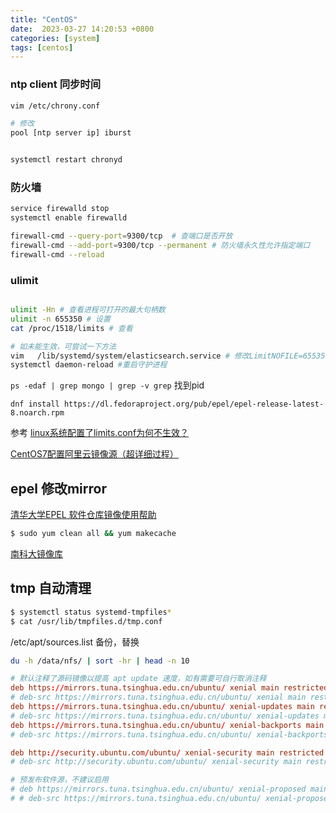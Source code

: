```yaml
---
title: "CentOS"
date:  2023-03-27 14:20:53 +0800
categories: [system]
tags: [centos]
---
```


###  ntp client 同步时间

```sh
vim /etc/chrony.conf

# 修改
pool [ntp server ip] iburst


systemctl restart chronyd
```

###  防火墙

```sh
service firewalld stop
systemctl enable firewalld

firewall-cmd --query-port=9300/tcp  # 查端口是否开放
firewall-cmd --add-port=9300/tcp --permanent # 防火墙永久性允许指定端口
firewall-cmd --reload
```


### ulimit


```sh

ulimit -Hn # 查看进程可打开的最大句柄数
ulimit -n 655350 # 设置
cat /proc/1518/limits # 查看

# 如未能生效，可尝试一下方法
vim   /lib/systemd/system/elasticsearch.service # 修改LimitNOFILE=655350
systemctl daemon-reload #重启守护进程

```


`ps -edaf | grep mongo | grep -v grep` 找到pid


`dnf install https://dl.fedoraproject.org/pub/epel/epel-release-latest-8.noarch.rpm`



参考 [linux系统配置了limits.conf为何不生效？](https://zhuanlan.zhihu.com/p/343556642)

[CentOS7配置阿里云镜像源（超详细过程）](https://blog.csdn.net/KingveyLee/article/details/114984534)



## epel 修改mirror

[清华大学EPEL 软件仓库镜像使用帮助](https://mirrors.tuna.tsinghua.edu.cn/help/epel/)

```sh
$ sudo yum clean all && yum makecache
```

[南科大镜像库](https://mirrors.sustech.edu.cn/help/epel.html#refresh-cache)


##  tmp 自动清理

```sh
$ systemctl status systemd-tmpfiles*
$ cat /usr/lib/tmpfiles.d/tmp.conf
```


/etc/apt/sources.list 备份，替换

```sh
du -h /data/nfs/ | sort -hr | head -n 10

```

```conf
# 默认注释了源码镜像以提高 apt update 速度，如有需要可自行取消注释
deb https://mirrors.tuna.tsinghua.edu.cn/ubuntu/ xenial main restricted universe multiverse
# deb-src https://mirrors.tuna.tsinghua.edu.cn/ubuntu/ xenial main restricted universe multiverse
deb https://mirrors.tuna.tsinghua.edu.cn/ubuntu/ xenial-updates main restricted universe multiverse
# deb-src https://mirrors.tuna.tsinghua.edu.cn/ubuntu/ xenial-updates main restricted universe multiverse
deb https://mirrors.tuna.tsinghua.edu.cn/ubuntu/ xenial-backports main restricted universe multiverse
# deb-src https://mirrors.tuna.tsinghua.edu.cn/ubuntu/ xenial-backports main restricted universe multiverse

deb http://security.ubuntu.com/ubuntu/ xenial-security main restricted universe multiverse
# deb-src http://security.ubuntu.com/ubuntu/ xenial-security main restricted universe multiverse

# 预发布软件源，不建议启用
# deb https://mirrors.tuna.tsinghua.edu.cn/ubuntu/ xenial-proposed main restricted universe multiverse
# # deb-src https://mirrors.tuna.tsinghua.edu.cn/ubuntu/ xenial-proposed main restricted universe multiverse
```


